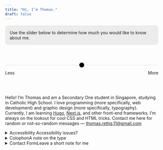 ```yaml
---
title: "Hi, I’m Thomas."
draft: false
---
```

<style>
.about-slider-container {
	display: flex;
	flex-wrap: wrap;
	justify-content: space-between;
	margin: 4rem auto;
	width: 100%;
	font-family: var(--body-font);
}

.about-slider {
	-webkit-appearance: none;
    width: 100%;
    height: 1px;
    background: #ddd;
    outline: none;
}

.about-slider::-webkit-slider-thumb {
    -webkit-appearance: none;
    appearance: none;
    border-radius: 100%;
    width: 16px;
    height: 16px;
    background: black;
    cursor: grab;
}

.about-slider::-webkit-slider-thumb:hover {
	width: 20px;
	height: 20px;
	border-radius: 100%;
}


.about-slider-container input {
	margin-bottom: 1rem;
	width: 100%
}

.about-copy section {
	display: none
}

.about-copy section.visible {
	display: block
}

label {
	user-select: none;
	font-family: var(--code-font);
}

.background-box {
	border-radius: 10px;
	padding: 15px;
	background: #ececec;
}

@media (prefers-color-scheme: dark) {
	.about-slider::-webkit-slider-thumb {
		background: white;
	}

	.background-box {
		background: #113341;
	}
}

</style>

<p class="background-box">Use the slider below to determine how much you would like to know about me.</p>

<div class="about-slider-container">
  <input type="range" min="1" max="5" value="3" step="1" class="about-slider" id="aboutRange" role="slider">
  <label class="about-min">Less</label>
  <label class="about-max">More</label>
</div>

<div class="about-copy">
  <section value="1" style="font-size: 35px;user-select:none;">
    <p aria-label="Boy emoji, waving hand emoji, school building emoji, books emoji, and man technologist emoji"><span style="margin-right: -6px;">👦🏻</span>👋🏻🏫📚👨🏻‍💻</p>
  </section>

  <section value="2">
    <p>Hi! I am a Secondary One student in Singapore. I love programming and graphic design. I am currently learning about web development. I have an email address: <a href="mailto:thomas.rettig.11@gmail.com">thomas.rettig.11@gmail.com</a></p>
  </section>

  <section value="3">
   	<p>Hello! I’m Thomas. I am a Secondary One student in Singapore. I love programming and graphic design. Currently, I am learning <a href="https://gohugo.io/">Hugo</a>, <a href="https://nextjs.org/">Next.js</a>, and other front-end frameworks. I’m always on the lookout for cool <smcp>CSS</smcp> and <smcp>HTML</smcp> tricks. You should probably contact him here for random <em>or</em> not-so-random messages — <a href="mailto:thomas.rettig.11@gmail.com">thomas.rettig.11@gmail.com</a></p>
  </section>

  <section class="visible" value="4">
   <p>Hello! I’m Thomas and am a Secondary One student in Singapore, studying in Catholic High School. I love programming (more specifically, web development) and graphic design (more specifically, typography). Currently, I am learning <a href="https://gohugo.io/">Hugo</a>, <a href="https://nextjs.org/">Next.js</a>, and other front-end frameworks. I’m always on the lookout for cool <smcp>CSS</smcp> and <smcp>HTML</smcp> tricks. Contact me here for random <em>or</em> not-so-random messages — <a href="mailto:thomas.rettig.11@gmail.com">thomas.rettig.11@gmail.com</a></p>
  </section>

  <section value="5">
    <p>Hello! Thanks for sliding all the way to the end!</p>
    <p>I’m Thomas, and am a Secondary One student in Singapore, studying in Catholic High School. I love programming (more specifically, web development) and graphic design (more specifically, typography). I do not have a favourite typeface. Currently, I am learning <a href="https://gohugo.io/">Hugo</a>, <a href="https://nextjs.org/">Next.js</a>, and other front-end frameworks. I’m always on the lookout for cool <smcp>CSS</smcp> and <smcp>HTML</smcp> tricks.</p>
    <p>In school, I am in the Music Elective Programme <smcp>(MEP)</smcp>, which I enjoy thoroughly. My co-curricular activity is <smcp>ION</smcp>, which is an infocomm technology society. It’s fun, but also has its <a href="../posts/my-awful-cca-trainer/">downsides</a>. Contact me here for random <em>or</em> not-so-random messages — <a href="mailto:thomas.rettig.11@gmail.com">thomas.rettig.11@gmail.com</a>. If you’re interested in reading some stuff that I wrote, check my <a href="..">blog</a>.</p>
  </section>
</div>

<details>
<summary title="Click to expand or close">Accessibility <span role="note">Accessibility issues?</span></summary>
<p>I take accessibility seriously, and have tried my best to make this site as accessible as I can. Images come with descriptive titles and focus states are clearly highlighted. Please refer to the table below if you want to feedback on specific aspects of accessibility.</p>

| Conditions                                | Common symptoms                                              |
| ----------------------------------------- | ------------------------------------------------------------ |
| Assistive technology (such as voice over) | Trouble viewing a particular part of this website, like video, audio and embedded ```iframes```. |
| Colour-blind and/or sight-impaired        | Colour contrast or font legibility issues.
| Caret browsing users                      | An interactive element is unintendedly uninteractive. |

If what you are experiencing matches the above, please <a href="#form">contact me</a>.
</details>

<details>
  <summary title="Click to expand or close">Colophon<span role="note">A note on the type</span></summary>
<p>The body text in this site is set in <smcp><a href="https://github.com/adobe-fonts/source-serif">Source Serif 4</a></smcp>, an open-source text typeface designed by Frank Grießhammer. It is a transitional serif face inspired by the types of <a href="https://en.wikipedia.org/wiki/Pierre_Simon_Fournier). In particular, I am using the caption optical size to optimise legibility">Pierre-Simon Fournier</a>.</p>

Type nerds may read the release notes [here](https://github.com/adobe-fonts/source-serif/releases/tag/4.004R), or check out [Adobe’s official blog post](https://blog.adobe.com/en/publish/2021/03/04/source-serif-gets-optical-sizes.html#gs.6de1ff). Support open-source!

Article headings are set in [Mānuka](https://klim.co.nz/retail-fonts/manuka/), designed by Klim Type Foundry. Mānuka a condensed display typeface with inspired by historical German wood type. Kris Sowersby, its principal designer, describes it beautifully:

<blockquote>“Mānuka is new growth from old wood. With deviant details pilfered from Teutonic timber type, Mānuka grafts a contemporary antipodean aesthetic onto 19th century German root-stock.”</blockquote><figcaption>—Kris Sowersby, <cite><a href="">Mānuka design notes</a></cite></figcaption>

Users who have system-wide dark mode turned on would also notice the article title painted with a vibrant gradient.
</details>

<details>
  <summary title="Click to expand or close">Contact Form<span role="note">Leave a short note for me</span></summary>
<form name="contact" id="form" netlify>
  <section>
    <p>
      <label>Name <input type="text" name="name" /></label>
    </p>
    <p>
      <label>Email <input type="email" name="email" /></label>
    </p>
    <p>
      <label>Your message <input type="text" name="message" /></label>
    </p>
  </section>
  <p>
    <button type="submit">Send!</button>
  </p>
</form>
</details>


  <script src="https://code.jquery.com/jquery-3.6.0.min.js"></script>
  <script>

var rangeSlider = function(){
  var slider = $('.about-slider-container'),
      range = $('.about-slider'),
      value = $('.about-slider__value');

  slider.each(function(){

    value.each(function(){
      var value = $(this).prev().attr('value');
      $(this).html(value);
    });

    range.on('input', function(){
      var currentValue = $(this).val()
      // var previousValue = parseInt($(this).val()) - 1
      // var nextValue = parseInt($(this).val()) + 1

      var currentSection = $("section[value='" + currentValue + "']")
      // var previousSection = $("section[value='" + previousValue + "']")
      // var nextSection = $("section[value='" + nextValue + "']")

      currentSection.addClass("visible");
      $("section").not(currentSection).removeClass("visible");
      // nextSection.removeClass("visible");
      // previousSection.removeClass("visible");
    });
  });
};

rangeSlider();
</script>